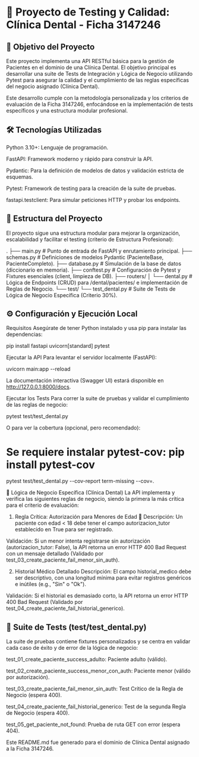 # 🦷 Proyecto de Testing y Calidad: Clínica Dental - Ficha 3147246

## 🎯 Objetivo del Proyecto
Este proyecto implementa una API RESTful básica para la gestión de Pacientes en el dominio de una Clínica Dental. El objetivo principal es desarrollar una suite de Tests de Integración y Lógica de Negocio utilizando Pytest para asegurar la calidad y el cumplimiento de las reglas específicas del negocio asignado (Clínica Dental).

Este desarrollo cumple con la metodología personalizada y los criterios de evaluación de la Ficha 3147246, enfocándose en la implementación de tests específicos y una estructura modular profesional.

## 🛠️ Tecnologías Utilizadas
Python 3.10+: Lenguaje de programación.

FastAPI: Framework moderno y rápido para construir la API.

Pydantic: Para la definición de modelos de datos y validación estricta de esquemas.

Pytest: Framework de testing para la creación de la suite de pruebas.

fastapi.testclient: Para simular peticiones HTTP y probar los endpoints.

## 📂 Estructura del Proyecto
El proyecto sigue una estructura modular para mejorar la organización, escalabilidad y facilitar el testing (criterio de Estructura Profesional):

.
├── main.py             # Punto de entrada de FastAPI y enrutamiento principal.
├── schemas.py          # Definiciones de modelos Pydantic (PacienteBase, PacienteCompleto).
├── database.py         # Simulación de la base de datos (diccionario en memoria).
├── conftest.py         # Configuración de Pytest y Fixtures esenciales (client, limpieza de DB).
├── routers/
│   └── dental.py       # Lógica de Endpoints (CRUD) para /dental/pacientes/ e implementación de Reglas de Negocio.
└── test/
    └── test_dental.py  # Suite de Tests de Lógica de Negocio Específica (Criterio 30%).

## ⚙️ Configuración y Ejecución Local
Requisitos
Asegúrate de tener Python instalado y usa pip para instalar las dependencias:

pip install fastapi uvicorn[standard] pytest

Ejecutar la API
Para levantar el servidor localmente (FastAPI):

uvicorn main:app --reload

La documentación interactiva (Swagger UI) estará disponible en http://127.0.0.1:8000/docs.

Ejecutar los Tests
Para correr la suite de pruebas y validar el cumplimiento de las reglas de negocio:

pytest test/test_dental.py

O para ver la cobertura (opcional, pero recomendado):

# Se requiere instalar pytest-cov: pip install pytest-cov
pytest test/test_dental.py --cov-report term-missing --cov=.

💉 Lógica de Negocio Específica (Clínica Dental)
La API implementa y verifica las siguientes reglas de negocio, siendo la primera la más crítica para el criterio de evaluación:

1. Regla Crítica: Autorización para Menores de Edad 🚨
Descripción: Un paciente con edad < 18 debe tener el campo autorizacion_tutor establecido en True para ser registrado.

Validación: Si un menor intenta registrarse sin autorización (autorizacion_tutor: False), la API retorna un error HTTP 400 Bad Request con un mensaje detallado (Validado por test_03_create_paciente_fail_menor_sin_auth).

2. Historial Médico Detallado
Descripción: El campo historial_medico debe ser descriptivo, con una longitud mínima para evitar registros genéricos e inútiles (e.g., "Sin" o "Ok").

Validación: Si el historial es demasiado corto, la API retorna un error HTTP 400 Bad Request (Validado por test_04_create_paciente_fail_historial_generico).

## 🧪 Suite de Tests (test/test_dental.py)
La suite de pruebas contiene fixtures personalizados y se centra en validar cada caso de éxito y de error de la lógica de negocio:

test_01_create_paciente_success_adulto: Paciente adulto (válido).

test_02_create_paciente_success_menor_con_auth: Paciente menor (válido por autorización).

test_03_create_paciente_fail_menor_sin_auth: Test Crítico de la Regla de Negocio (espera 400).

test_04_create_paciente_fail_historial_generico: Test de la segunda Regla de Negocio (espera 400).

test_05_get_paciente_not_found: Prueba de ruta GET con error (espera 404).

Este README.md fue generado para el dominio de Clínica Dental asignado a la Ficha 3147246.